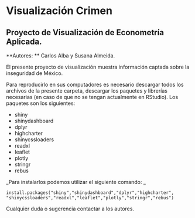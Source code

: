 # Visualización Crimen

## Proyecto de Visualización de Econometría Aplicada.

**Autores: ** Carlos Alba y Susana Almeida.

El presente proyecto de visualización muestra información captada sobre la inseguridad de México. 

Para reproducirlo en sus computadores es necesario descargar todos los archivos de la presente carpeta, descargar los paquetes y librerías necesarias (en caso de que no se tengan actualmente en RStudio). Los paquetes son los siguientes: 

* shiny
* shinydashboard
* dplyr
* highcharter
* shinycssloaders
* readxl
* leaflet
* plotly
* stringr
* rebus

_Para instalarlos podemos utilizar el siguiente comando: _ 

`install.packages("shiny","shinydashboard","dplyr","highcharter",
"shinycssloaders","readxl","leaflet","plotly","stringr","rebus")`

Cualquier duda o sugerencia contactar a los autores. 






